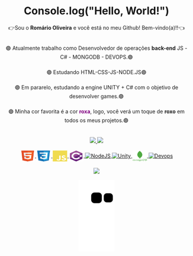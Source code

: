 <h1 align="center">Console.log("Hello, World!")</h1> 
<div style="display: inline_block;" align="center">
  👉Sou o <strong>Romário Oliveira</strong> e você está no meu Github! Bem-vindo(a)!!👈 <br><br>

🟣 Atualmente trabalho como Desenvolvedor de operações <strong>back-end</strong> JS - C# - MONGODB - DEVOPS.🟣<br><br>
🟣 Estudando HTML-CSS-JS-NODE.JS🟣<br><br>
🟣 Em pararelo, estudando a engine UNITY + C# com o objetivo de desenvolver games.🟣<br><br>
🟣 Minha cor favorita é a cor <strong><span style="color:purple;">roxa</span></strong>, logo, você verá um toque de <strong>roxo</strong> em todos os meus projetos.🟣<br><br>
</div>


<!-- <div align="right"><p> <img src="https://projectpokemon.org/images/normal-sprite/gengar.gif"></img></div> -->

<div align="center">
  <a href="https://github.com/romeoliveirasantos">
  <img height="180em" src="https://github-readme-stats.vercel.app/api?username=romeoliveirasantos&show_icons=true&theme=midnight-purple&include_all_commits=true&count_private=true"/>
  <img height="180em" src="https://github-readme-stats.vercel.app/api/top-langs/?username=romeoliveirasantos&layout=compact&langs_count=7&theme=midnight-purple"/>
</div>

<div style="display: inline_block" align="center"><br>
  
 <img align="center" alt="HTML" height="30" width="40" src="https://raw.githubusercontent.com/devicons/devicon/master/icons/html5/html5-original.svg">
  <img align="center" alt="CSS" height="30" width="40" src="https://raw.githubusercontent.com/devicons/devicon/master/icons/css3/css3-original.svg">
  <img align="center" alt="JS" height="30" width="40" src="https://raw.githubusercontent.com/devicons/devicon/master/icons/javascript/javascript-plain.svg">
  <img align="center" alt="C#" height="30" width="40" src="https://raw.githubusercontent.com/devicons/devicon/master/icons/csharp/csharp-original.svg">
<!--   <img align="center" alt="TS" height="30" width="40" src="https://raw.githubusercontent.com/devicons/devicon/master/icons/typescript/typescript-plain.svg"> -->
<!--   <img align="center" alt="React" height="30" width="40" src="https://raw.githubusercontent.com/devicons/devicon/master/icons/react/react-original.svg"> -->
  <img align="center" alt="NodeJS" height="30" width="40" src="https://cdn.jsdelivr.net/gh/devicons/devicon/icons/nodejs/nodejs-original.svg">
<!--   <img align="center" alt="TailwindCSS" height="30" width="40" src="https://cdn.jsdelivr.net/gh/devicons/devicon/icons/tailwindcss/tailwindcss-plain.svg">  -->
  <img align="center" alt="Unity" height="30" width="40" src="https://cdn.jsdelivr.net/gh/devicons/devicon/icons/unity/unity-original.svg">
  <img align="center" alt="MongoDB" height="30" width="40" src="https://raw.githubusercontent.com/devicons/devicon/master/icons/mongodb/mongodb-plain-wordmark.svg">
  <img align="center" alt="Devops" height="30" width="40" src="https://cdn.iconscout.com/icon/free/png-512/free-azure-devops-3628645-3029870.png?f=avif&w=256">
</div>
  <br>
 
<div align="center"> 
  <a href="https://www.linkedin.com/in/romário-oliveira-b9022a1b7" target="_blank"><img src="https://img.shields.io/badge/-LinkedIn-%230077B5?style=for-the-badge&logo=linkedin&logoColor=white" target="_blank"></a> 
  

  ![Snake animation](https://github.com/romeoliveirasantos/romeoliveirasantos/blob/output/github-contribution-grid-snake.svg)
 
</div>
